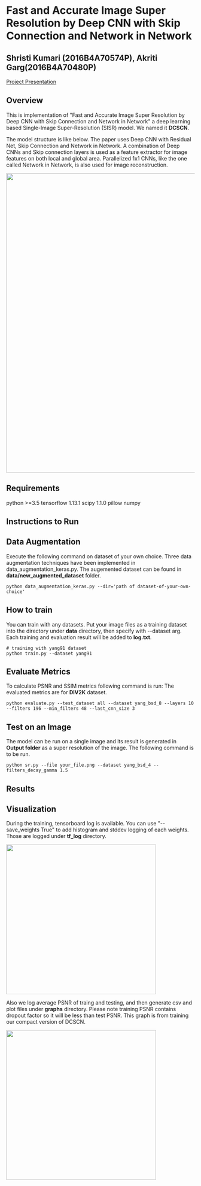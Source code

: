 # Fast and Accurate Image Super Resolution by Deep CNN with Skip Connection and Network in Network

## Shristi Kumari (2016B4A70574P), Akriti Garg(2016B4A70480P)

[Project Presentation](https://github.com/ShristiK/DCSCN-super-resolution-NNFL-Dessign-Project/blob/master/NNFL%20Design%20Project.pdf)

## Overview

This is implementation of "Fast and Accurate Image Super Resolution by Deep CNN with Skip Connection and Network in Network" a deep learning based Single-Image Super-Resolution (SISR) model. We named it **DCSCN**.

The model structure is like below. The paper uses Deep CNN with Residual Net, Skip Connection and Network in Network. A combination of Deep CNNs and Skip connection layers is used as a feature extractor for image features on both local and global area. Parallelized 1x1 CNNs, like the one called Network in Network, is also used for image reconstruction.

<img src="https://raw.githubusercontent.com/jiny2001/dcscn-super-resolution/master/documents/figure1.jpeg" width="800">



## Requirements

python >=3.5
tensorflow 1.13.1
scipy 1.1.0
pillow
numpy





## Instructions to Run

## Data Augmentation
Execute the following command on dataset of your own choice. Three data augmentation techniques have been implemented in data_augmentation_keras.py. The augemented dataset can be found in **data/new_augmented_dataset** folder.


```
python data_augmentation_keras.py --dir='path of dataset-of-your-own-choice'

```


## How to train

You can train with any datasets. Put your image files as a training dataset into the directory under **data** directory, then specify with --dataset arg. 
Each training and evaluation result will be added to **log.txt**.

```
# training with yang91 dataset
python train.py --dataset yang91
```

## Evaluate Metrics
To calculate PSNR and SSIM metrics following command is run:
The evaluated metrics are for **DIV2K** dataset.

```
python evaluate.py --test_dataset all --dataset yang_bsd_8 --layers 10 --filters 196 --min_filters 48 --last_cnn_size 3

```

## Test on an Image

The model can be run on a single image and its result is generated in **Output folder** as a super resolution of the image.
The following command is to be run.

```
python sr.py --file your_file.png --dataset yang_bsd_4 --filters_decay_gamma 1.5 
```

## Results




## Visualization

During the training, tensorboard log is available. You can use "--save_weights True" to add histogram and stddev logging of each weights. Those are logged under **tf_log** directory.

<img src="https://raw.githubusercontent.com/jiny2001/dcscn-super-resolution/master/documents/model.png" width="400">

Also we log average PSNR of traing and testing, and then generate csv and plot files under **graphs** directory. Please note training PSNR contains dropout factor so it will be less than test PSNR. This graph is from training our compact version of DCSCN.

<img src="https://raw.githubusercontent.com/jiny2001/dcscn-super-resolution/master/documents/graph.png" width="400">
